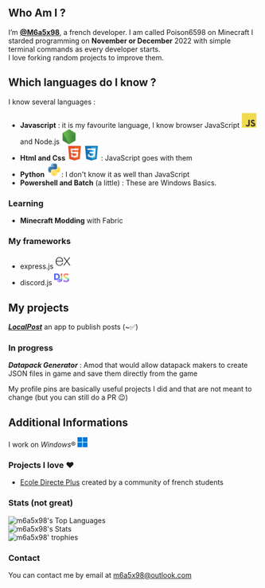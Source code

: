 ## Who Am I ?
I’m [**@M6a5x98**](https://github.com/m6a5x98), a french developer. I am called Poison6598 on Minecraft
I starded programming on **November or December** 2022 with simple terminal commands as every developer starts. <br>
I love forking random projects to improve them.
## Which languages do I know ?
I know several languages : 
- **Javascript** : it is my favourite language, I know browser JavaScript <img src=https://raw.githubusercontent.com/devicons/devicon/master/icons/javascript/javascript-original.svg alt=javascript width="30" height="30"/> and Node.js <img src=https://raw.githubusercontent.com/devicons/devicon/master/icons/nodejs/nodejs-original.svg alt=nodejs width="30" height="30"/>
- **Html and Css** <img src=https://raw.githubusercontent.com/devicons/devicon/master/icons/html5/html5-original.svg alt=html5 width="30" height="30"/>
<img src=https://raw.githubusercontent.com/devicons/devicon/master/icons/css3/css3-original.svg alt=css3 width="30" height="30"/> : JavaScript goes with them
- **Python** <img src=https://raw.githubusercontent.com/devicons/devicon/master/icons/python/python-original.svg alt=python width="30" height="30"/>: I don't know it as well than JavaScript 
- **Powershell and Batch** (a little) : These are Windows Basics.

### Learning

<!-- **C** <img src=https://raw.githubusercontent.com/devicons/devicon/master/icons/c/c-original.svg alt="c" width="30" height="30"/> : I use it for low level things (when I can't use Python or JavaScript) -->
- **Minecraft Modding** with Fabric

### My frameworks 
- express.js <img src=https://raw.githubusercontent.com/devicons/devicon/master/icons/express/express-original.svg alt=express width="30" height="30"/>
- discord.js <img src=https://raw.githubusercontent.com/devicons/devicon/master/icons/discordjs/discordjs-original.svg alt=discordjs width="30" height="30"/> 


## My projects
[***LocalPost***](https://github.com/M6a5x98/LocalPost) an app to publish posts (~✅)

### In progress

***Datapack Generator*** : Amod that would allow datapack makers to create JSON files in game and save them directly from the game

My profile pins are basically useful projects I did and that are not meant to change (but you can still do a PR 😉)
## Additional Informations
I work on *Windows*® <img src=https://raw.githubusercontent.com/devicons/devicon/master/icons/windows11/windows11-original.svg alt=express width="20" height="20"/>
<!--I occasionaly work with [@dwich-code](https://github.com/Diwch-code)-->
### Projects I love ❤️
- [Ecole Directe Plus](https://github.com/Magic-Fishes/Ecole-Directe-Plus) created by a community of french students

### Stats (not great)
![m6a5x98's Top Languages](https://github-readme-stats.vercel.app/api/top-langs/?username=m6a5x98&theme=vue-dark&show_icons=true&hide_border=true&layout=compact) <br>
![m6a5x98's Stats](https://github-readme-stats.vercel.app/api?username=m6a5x98&theme=vue-dark&show_icons=true&hide_border=true&count_private=true) <br>
![m6a5x98' trophies](https://github-profile-trophy.vercel.app/?username=m6a5x98&theme=algolia&title=-Reviews,-Stars&row=2&column=4)

### Contact

You can contact me by email at [m6a5x98@outlook.com](mailto:m6a5x98@outlook.com)
